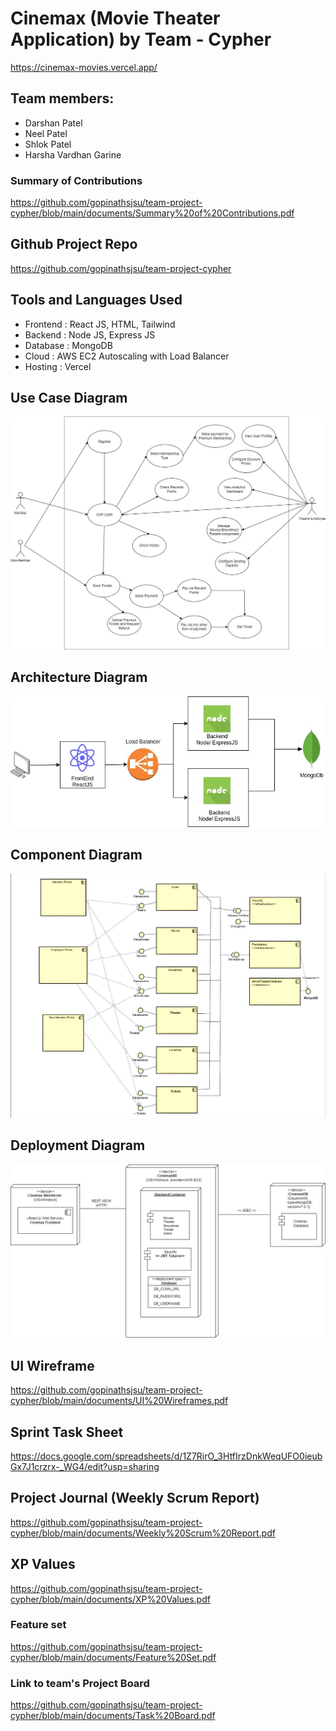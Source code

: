 # Cinemax (Movie Theater Application) by Team - Cypher

https://cinemax-movies.vercel.app/

## Team members:

- Darshan Patel
- Neel Patel
- Shlok Patel
- Harsha Vardhan Garine

### Summary of Contributions

https://github.com/gopinathsjsu/team-project-cypher/blob/main/documents/Summary%20of%20Contributions.pdf


## Github Project Repo

https://github.com/gopinathsjsu/team-project-cypher

## Tools and Languages Used

- Frontend : React JS, HTML, Tailwind
- Backend : Node JS, Express JS
- Database : MongoDB
- Cloud : AWS EC2 Autoscaling with Load Balancer
- Hosting : Vercel

## Use Case Diagram

![UseCaseDiagram](https://github.com/gopinathsjsu/team-project-cypher/blob/main/documents/Use%20Case.jpg)

## Architecture Diagram

![ArchitectureDiagram](https://github.com/gopinathsjsu/team-project-cypher/blob/main/documents/Architecture%20Diagram.jpeg)

## Component Diagram

![ComponentDiagram](https://github.com/gopinathsjsu/team-project-cypher/blob/main/documents/Component%20Diagram.png)

## Deployment Diagram

![DeploymentDiagram](https://github.com/gopinathsjsu/team-project-cypher/blob/main/documents/Deployment%20Diagram.jpg)

## UI Wireframe

https://github.com/gopinathsjsu/team-project-cypher/blob/main/documents/UI%20Wireframes.pdf

## Sprint Task Sheet

https://docs.google.com/spreadsheets/d/1Z7RirO_3HtfIrzDnkWeqUFO0ieubGx7J1crzrx-_WG4/edit?usp=sharing


## Project Journal (Weekly Scrum Report)

https://github.com/gopinathsjsu/team-project-cypher/blob/main/documents/Weekly%20Scrum%20Report.pdf

## XP Values

https://github.com/gopinathsjsu/team-project-cypher/blob/main/documents/XP%20Values.pdf

### Feature set

https://github.com/gopinathsjsu/team-project-cypher/blob/main/documents/Feature%20Set.pdf


### Link to team's Project Board

https://github.com/gopinathsjsu/team-project-cypher/blob/main/documents/Task%20Board.pdf


